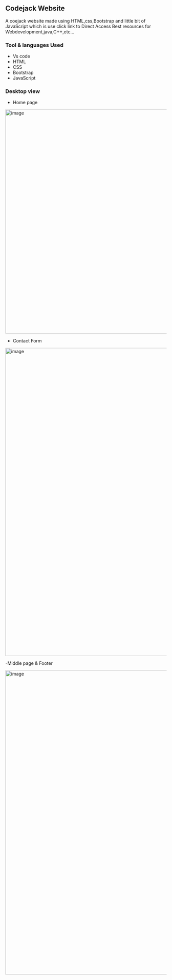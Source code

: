 ## Codejack Website

A coejack website made using HTML,css,Bootstrap and little bit of JavaScript which is use click link to Direct Access Best resources for Webdevelopment,java,C++,etc...

### Tool & languages Used 

- Vs code
- HTML
- CSS
- Bootstrap
- JavaScript

### Desktop view
- Home page
  
<img width="698" alt="image" src="https://user-images.githubusercontent.com/91516739/156908862-a47dcbe8-cd1d-4354-af6a-921c6e252328.png">


- Contact Form

<img width="960" alt="image" src="https://user-images.githubusercontent.com/91516739/156908884-925c93bb-40e0-465b-8663-fe52ac6c0319.png">

-Middle page & Footer 

<img width="948" alt="image" src="https://user-images.githubusercontent.com/91516739/156908906-295b681e-55ec-4201-aa0b-1d12629a3fb3.png">
